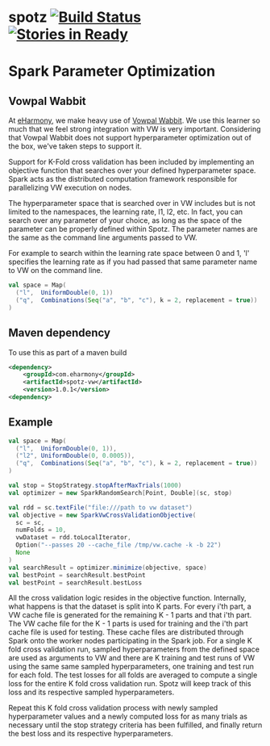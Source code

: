 # spotz [![Build Status](https://travis-ci.org/eHarmony/spotz.svg?branch=master)](https://travis-ci.org/eHarmony/spotz) [![Stories in Ready](https://badge.waffle.io/eHarmony/spotz.png?label=ready&title=Ready)](https://waffle.io/eHarmony/spotz) #
# Spark Parameter Optimization

## Vowpal Wabbit
At [eHarmony](http://www.eharmony.com), we make heavy use of
[Vowpal Wabbit](https://github.com/JohnLangford/vowpal_wabbit/wiki).
We use this learner so much that we feel strong integration with VW is very
important.  Considering that Vowpal Wabbit does not support hyperparameter
optimization out of the box, we've taken steps to support it.

Support for K-Fold cross validation has been included by implementing
an objective function that searches over your defined hyperparameter
space.  Spark acts as the distributed computation framework responsible
for parallelizing VW execution on nodes.

The hyperparameter space that is searched over in VW includes but is not
limited to the namespaces, the learning rate, l1, l2, etc.  In fact, you
can search over any parameter of your choice, as long as the space
of the parameter can be properly defined within Spotz.  The parameter
names are the same as the command line arguments passed to VW.

For example to search within the learning rate space between 0 and 1, 'l'
specifies the learning rate as if you had passed that same parameter name
to VW on the command line.  

```scala
val space = Map(
  ("l",  UniformDouble(0, 1))
  ("q",  Combinations(Seq("a", "b", "c"), k = 2, replacement = true))
)
```

## Maven dependency

To use this as part of a maven build

```xml
<dependency>
    <groupId>com.eharmony</groupId>
    <artifactId>spotz-vw</artifactId>
    <version>1.0.1</version>
<dependency>
```

## Example

```scala
val space = Map(
  ("l",  UniformDouble(0, 1)),
  ("l2", UniformDouble(0, 0.0005)),
  ("q",  Combinations(Seq("a", "b", "c"), k = 2, replacement = true))
)

val stop = StopStrategy.stopAfterMaxTrials(1000)
val optimizer = new SparkRandomSearch[Point, Double](sc, stop)

val rdd = sc.textFile("file:///path to vw dataset")
val objective = new SparkVwCrossValidationObjective(
  sc = sc,
  numFolds = 10,
  vwDataset = rdd.toLocalIterator,
  Option("--passes 20 --cache_file /tmp/vw.cache -k -b 22")
  None
)
val searchResult = optimizer.minimize(objective, space)
val bestPoint = searchResult.bestPoint
val bestPoint = searchResult.bestLoss
```

All the cross validation logic resides in the objective function.
Internally, what happens is that the dataset is split into
K parts.  For every i'th part, a VW cache file is generated for the
remaining K - 1 parts and that i'th part.  The VW cache file
for the K - 1 parts is used for training and the i'th part cache
file is used for testing.  These cache files are distributed
through Spark onto the worker nodes participating in
the Spark job.  For a single K fold cross validation run,
sampled hyperparameters from the defined space are used as
arguments to VW and there are K training and test runs of VW using the same
same sampled hyperparameters, one training and test run for each fold.
The test losses for all folds are averaged to compute a single
loss for the entire K fold cross validation run.  Spotz will keep track of
this loss and its respective sampled hyperparameters.

Repeat this K fold cross validation process with newly sampled
hyperparameter values and a newly computed loss for as many trials 
as necessary until the stop strategy criteria has been fulfilled,
and finally return the best loss and its respective hyperparameters.

